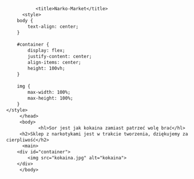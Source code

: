 <html lang="pl">
<html>   
         <head>
		  <meta charset="UTF-8">
    <meta http-equiv="Content-Type" content="text/html; charset=UTF-8">
    <meta name="Content-Language" content="pl">
    <meta name="Reply-to" content="kontakt@kokaina.pl">
    <meta name="Title" content="Narko_Market">
    <meta name="page-topic" content="Tanio, czysto, bezpiecznie">
    <meta name="Creation_Date" content="2023-09-12">
    <meta name="Keywords" content="Kokaina, mefedrom, heroina, grzyby, lsd, dmt">
    <meta name="Description" content="Market substancji psychoaktywnych.">
    <meta name="Robots" content="index, follow">
				
               <title>Narko-Market</title>
		  <style>
        body {
            text-align: center;
        }

        #container {
            display: flex;
            justify-content: center;
            align-items: center;
            height: 100vh;
        }

        img {
            max-width: 100%;
            max-height: 100%;
        }
    </style>
         </head>
         <body>
                <hl>Sor jest jak kokaina zamiast patrzeć wolę brać</hl>
		 <h2>Sklep z narkotykami jest w trakcie tworzenia, dziękujemy za cierpliwość</h2>
		  <main>
        <div id="container">
            <img src="kokaina.jpg" alt="kokaina">
        </div>
         </body>
</html>
